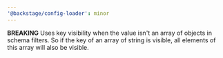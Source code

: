 ```yaml
---
'@backstage/config-loader': minor
---
```


**BREAKING** Uses key visibility when the value isn't an array of objects in schema filters. So if the key of an array of string is visible, all elements of this array will also be visible.
